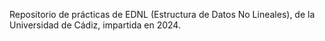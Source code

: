 Repositorio de prácticas de EDNL (Estructura de Datos No Lineales), de la Universidad de Cádiz, impartida en 2024.
